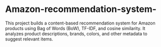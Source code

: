 # Amazon-recommendation-system-
This project builds a content-based recommendation system for Amazon products using Bag of Words (BoW), TF-IDF, and cosine similarity. It analyzes product descriptions, brands, colors, and other metadata to suggest relevant items.
